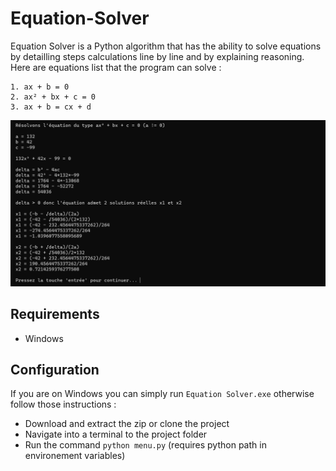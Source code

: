 # Equation-Solver

Equation Solver is a Python algorithm that has the ability to solve equations by detailling steps calculations line by line and by explaining reasoning. Here are equations list that the program can solve :

    1. ax + b = 0
    2. ax² + bx + c = 0
    3. ax + b = cx + d

![equation solving screen](/screen_equation_solving.png)

## Requirements
- Windows

## Configuration
If you are on Windows you can simply run `Equation Solver.exe` otherwise follow those instructions :

- Download and extract the zip or clone the project
- Navigate into a terminal to the project folder
- Run the command `python menu.py` (requires python path in environement variables)
